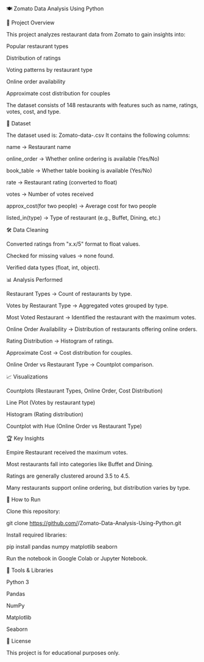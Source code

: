 🍽️ Zomato Data Analysis Using Python

📌 Project Overview

This project analyzes restaurant data from Zomato to gain insights into:

Popular restaurant types

Distribution of ratings

Voting patterns by restaurant type

Online order availability

Approximate cost distribution for couples

The dataset consists of 148 restaurants with features such as name, ratings, votes, cost, and type.

📂 Dataset

The dataset used is: Zomato-data-.csv
It contains the following columns:

name → Restaurant name

online_order → Whether online ordering is available (Yes/No)

book_table → Whether table booking is available (Yes/No)

rate → Restaurant rating (converted to float)

votes → Number of votes received

approx_cost(for two people) → Average cost for two people

listed_in(type) → Type of restaurant (e.g., Buffet, Dining, etc.)

🛠️ Data Cleaning

Converted ratings from "x.x/5" format to float values.

Checked for missing values → none found.

Verified data types (float, int, object).

📊 Analysis Performed

Restaurant Types → Count of restaurants by type.

Votes by Restaurant Type → Aggregated votes grouped by type.

Most Voted Restaurant → Identified the restaurant with the maximum votes.

Online Order Availability → Distribution of restaurants offering online orders.

Rating Distribution → Histogram of ratings.

Approximate Cost → Cost distribution for couples.

Online Order vs Restaurant Type → Countplot comparison.

📈 Visualizations

Countplots (Restaurant Types, Online Order, Cost Distribution)

Line Plot (Votes by restaurant type)

Histogram (Rating distribution)

Countplot with Hue (Online Order vs Restaurant Type)

🏆 Key Insights

Empire Restaurant received the maximum votes.

Most restaurants fall into categories like Buffet and Dining.

Ratings are generally clustered around 3.5 to 4.5.

Many restaurants support online ordering, but distribution varies by type.

🚀 How to Run

Clone this repository:

git clone https://github.com/<username>/Zomato-Data-Analysis-Using-Python.git


Install required libraries:

pip install pandas numpy matplotlib seaborn


Run the notebook in Google Colab or Jupyter Notebook.

📌 Tools & Libraries

Python 3

Pandas

NumPy

Matplotlib

Seaborn

📜 License

This project is for educational purposes only.
